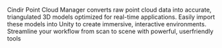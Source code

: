Cindir Point Cloud Manager converts raw point cloud data into accurate, triangulated 3D models optimized for real-time applications. Easily import these models into Unity to create immersive, interactive environments. Streamline your workflow from scan to scene with powerful, userfriendly tools
